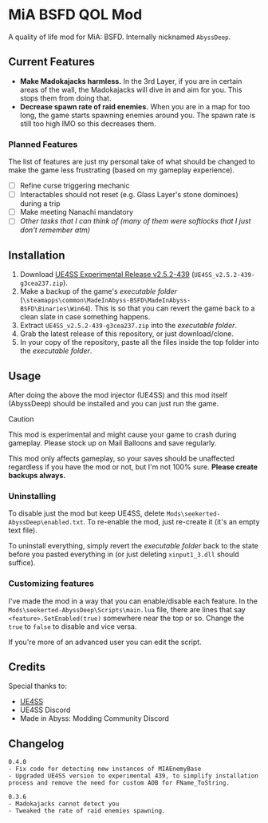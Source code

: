 # MiA BSFD QOL Mod

A quality of life mod for MiA: BSFD. Internally nicknamed `AbyssDeep`.

## Current Features

- **Make Madokajacks harmless.** In the 3rd Layer, if you are in certain areas of the wall, the Madokajacks will dive in and aim for you. This stops them from doing that.
- **Decrease spawn rate of raid enemies.** When you are in a map for too long, the game starts spawning enemies around you. The spawn rate is still too high IMO so this decreases them.

### Planned Features

The list of features are just my personal take of what should be changed to make the game less frustrating (based on my gameplay experience).

- [ ] Refine curse triggering mechanic
- [ ] Interactables should not reset (e.g. Glass Layer's stone dominoes) during a trip
- [ ] Make meeting Nanachi mandatory
- [ ] *Other tasks that I can think of (many of them were softlocks that I just don't remember atm)*

## Installation

1. Download [UE4SS Experimental Release v2.5.2-439](https://github.com/UE4SS-RE/RE-UE4SS/releases/tag/experimental) (`UE4SS_v2.5.2-439-g3cea237.zip`).
1. Make a backup of the game's _executable folder_ (`\steamapps\common\MadeInAbyss-BSFD\MadeInAbyss-BSFD\Binaries\Win64`). This is so that you can revert the game back to a clean slate in case something happens.
1. Extract `UE4SS_v2.5.2-439-g3cea237.zip` into the _executable folder_.
1. Grab the latest release of this repository, or just download/clone.
1. In your copy of the repository, paste all the files inside the top folder into the _executable folder_.

## Usage

After doing the above the mod injector (UE4SS) and this mod itself (AbyssDeep) should be installed and you can just run the game.

> [!CAUTION]
> This mod is experimental and might cause your game to crash during gameplay. Please stock up on Mail Balloons and save regularly.

This mod only affects gameplay, so your saves should be unaffected regardless if you have the mod or not, but I'm not 100% sure. **Please create backups always.**

### Uninstalling

To disable just the mod but keep UE4SS, delete `Mods\seekerted-AbyssDeep\enabled.txt`. To re-enable the mod, just re-create it (it's an empty text file).

To uninstall everything, simply revert the _executable folder_ back to the state before you pasted everything in (or just deleting `xinput1_3.dll` should suffice).

### Customizing features

I've made the mod in a way that you can enable/disable each feature. In the `Mods\seekerted-AbyssDeep\Scripts\main.lua` file, there are lines that say `<feature>.SetEnabled(true)` somewhere near the top or so. Change the `true` to `false` to disable and vice versa.

If you're more of an advanced user you can edit the script.

## Credits

Special thanks to:
- [UE4SS](https://github.com/UE4SS-RE/RE-UE4SS)
- UE4SS Discord
- Made in Abyss: Modding Community Discord

## Changelog

```
0.4.0
- Fix code for detecting new instances of MIAEnemyBase
- Upgraded UE4SS version to experimental 439, to simplify installation process and remove the need for custom AOB for FName_ToString.

0.3.6
- Madokajacks cannot detect you
- Tweaked the rate of raid enemies spawning.
```